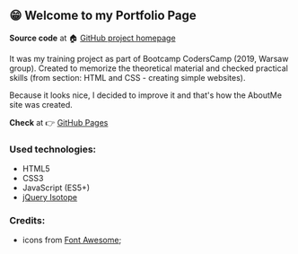 ## :grin: Welcome to my Portfolio Page

**Source code** at :house: [GitHub project homepage]( https://github.com/freefrogs/AboutMe)

It was my training project as part of Bootcamp CodersCamp (2019, Warsaw group). Created to memorize the theoretical material and checked practical skills (from section: HTML and CSS - creating simple websites).

Because it looks nice, I decided to improve it and that's how the AboutMe site was created.

**Check** at :point_right: [GitHub Pages](https://freefrogs.github.io/AboutMe/)

### Used technologies:
* HTML5
* CSS3
* JavaScript (ES5+)
* [jQuery Isotope](https://isotope.metafizzy.co/)

### Credits:
* icons from [Font Awesome](https://fontawesome.com/);